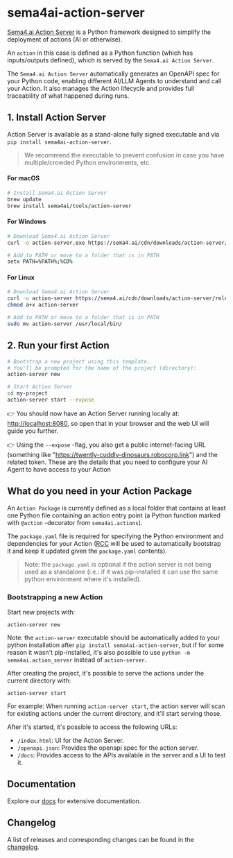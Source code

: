 # sema4ai-action-server

[Sema4.ai Action Server](https://github.com/sema4ai/actions#readme) is a Python framework designed to simplify the deployment of actions (AI or otherwise).

An `action` in this case is defined as a Python function (which has inputs/outputs defined), which is served by the `Sema4.ai Action Server`.

The `Sema4.ai Action Server` automatically generates an OpenAPI spec for your Python code, enabling different AI/LLM Agents to understand and call your Action. It also manages the Action lifecycle and provides full traceability of what happened during runs.

## 1. Install Action Server

Action Server is available as a stand-alone fully signed executable and via `pip install sema4ai-action-server`.
> We recommend the executable to prevent confusion in case you have multiple/crowded Python environments, etc.

#### For macOS

```sh
# Install Sema4.ai Action Server
brew update
brew install sema4ai/tools/action-server 
```

#### For Windows

```sh
# Download Sema4.ai Action Server
curl -o action-server.exe https://sema4.ai/cdn/downloads/action-server/releases/latest/windows64/action-server.exe

# Add to PATH or move to a folder that is in PATH
setx PATH=%PATH%;%CD%
```

#### For Linux

```sh
# Download Sema4.ai Action Server
curl -o action-server https://sema4.ai/cdn/downloads/action-server/releases/latest/linux64/action-server
chmod a+x action-server

# Add to PATH or move to a folder that is in PATH
sudo mv action-server /usr/local/bin/
```

## 2. Run your first Action

```sh
# Bootstrap a new project using this template.
# You'll be prompted for the name of the project (directory):
action-server new

# Start Action Server 
cd my-project
action-server start --expose
```

👉 You should now have an Action Server running locally at: [http://localhost:8080](http://localhost:8080), so open that in your browser and the web UI will guide you further.

👉 Using the `--expose` -flag, you also get a public internet-facing URL (something like "https://twently-cuddly-dinosaurs.robocorp.link") and the related token. These are the details that you need to configure your AI Agent to have access to your Action

## What do you need in your Action Package

An `Action Package` is currently defined as a local folder that contains at least one Python file containing an action entry point (a Python function marked with `@action` -decorator from `sema4ai.actions`).

The `package.yaml` file is required for specifying the Python environment and dependencies for your Action ([RCC](https://github.com/robocorp/rcc/) will be used to automatically bootstrap it and keep it updated given the `package.yaml` contents).

> Note: the `package.yaml` is optional if the action server is not being used as a standalone (i.e.: if it was pip-installed it can use the same python environment where it's installed).

### Bootstrapping a new Action

Start new projects with:

`action-server new`

Note: the `action-server` executable should be automatically added to your python installation after `pip install sema4ai-action-server`, but if for some reason it wasn't pip-installed, it's also possible to use `python -m sema4ai.action_server` instead of `action-server`.

After creating the project, it's possible to serve the actions under the current directory with:

`action-server start`

For example: When running `action-server start`, the action server will scan for existing actions under the current directory, and it'll start serving those.

After it's started, it's possible to access the following URLs:

- `/index.html`: UI for the Action Server.
- `/openapi.json`: Provides the openapi spec for the action server.
- `/docs`: Provides access to the APIs available in the server and a UI to test it.

## Documentation

Explore our [docs](https://github.com/sema4ai/actions/tree/master/action_server/docs) for extensive documentation.

## Changelog

A list of releases and corresponding changes can be found in the [changelog](https://github.com/sema4ai/actions/blob/master/action_server/docs/CHANGELOG.md).
